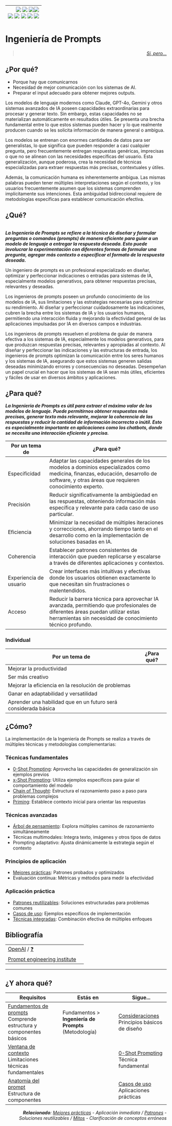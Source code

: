 <div align=right>

|[![](https://img.shields.io/badge/-Inicio-FFF?style=flat&logo=Emlakjet&logoColor=black)](/README.md) [![](https://img.shields.io/badge/-Introducción-FFF?style=flat&logo=abbrobotstudio&logoColor=black)](/documentos/intro.md) [![](https://img.shields.io/badge/-Panorámica-FFF?style=flat&logo=openstreetmap&logoColor=black)](/documentos/panoramica.md)[![](https://img.shields.io/badge/-Modelos_de_lenguaje-FFF?style=flat&logo=LiveChat&logoColor=black)](/documentos/LLMs.md)<br>  [![](https://img.shields.io/badge/-Prompts-FFF?style=flat&logo=Proton&logoColor=black)](/documentos/prompts/README.md) [![](https://img.shields.io/badge/-Ing,_de_prompts-FFF?style=flat&logo=googleearthengine&logoColor=black)](/documentos/ingenieriaDePrompts/README.md) [![](https://img.shields.io/badge/-Patrones-FFF?style=flat&logo=textpattern&logoColor=black)](/documentos/ingenieriaDePrompts/patrones/README.md) [![](https://img.shields.io/badge/8vP-FFF?style=flat&logo=v8&logoColor=black)](/documentos/prompts/mejoresPracticas/8virtudesDelPrompting.md) [![](https://img.shields.io/badge/-Casos_de_uso-FFF?style=flat&logo=gitbook&logoColor=black)](/documentos/casosDeUso/README.md)|
|-:|

</div>

# Ingeniería de Prompts

<div align=right>

> [*Sí, pero...*](consideraciones.md)

</div>

## ¿Por qué?

- Porque hay que comunicarnos
- Necesidad de mejor comunicación con los sistemas de AI.
- Preparar el input adecuado para obtener mejores outputs.

Los modelos de lenguaje modernos como Claude, GPT-4o, Gemini y otros sistemas avanzados de IA poseen capacidades extraordinarias para procesar y generar texto. Sin embargo, estas capacidades no se materializan automáticamente en resultados útiles. Se presenta una brecha fundamental entre lo que estos sistemas pueden hacer y lo que realmente producen cuando se les solicita información de manera general o ambigua.

Los modelos se entrenan con enormes cantidades de datos para ser generalistas, lo que significa que pueden responder a casi cualquier pregunta, pero frecuentemente entregan respuestas genéricas, imprecisas o que no se alinean con las necesidades específicas del usuario. Esta generalización, aunque poderosa, crea la necesidad de técnicas especializadas para extraer respuestas más precisas, contextuales y útiles.

Además, la comunicación humana es inherentemente ambigua. Las mismas palabras pueden tener múltiples interpretaciones según el contexto, y los usuarios frecuentemente asumen que los sistemas comprenden implícitamente sus intenciones. Esta ambiguidad bidireccional requiere de metodologías específicas para establecer comunicación efectiva.

## ¿Qué?

||
|-|
***La Ingeniería de Prompts se refiere a la técnica de diseñar y formular preguntas o comandos (prompts) de manera eficiente para guiar a un modelo de lenguaje a entregar la respuesta deseada. Esto puede involucrar la experimentación con diferentes formas de formular una pregunta, agregar más contexto o especificar el formato de la respuesta deseada.***

Un ingeniero de prompts es un profesional especializado en diseñar, optimizar y perfeccionar indicaciones o entradas para sistemas de IA, especialmente modelos generativos, para obtener respuestas precisas, relevantes y deseadas. 

Los ingenieros de prompts poseen un profundo conocimiento de los modelos de IA, sus limitaciones y las estrategias necesarias para optimizar su rendimiento. Al diseñar y perfeccionar cuidadosamente las indicaciones, cubren la brecha entre los sistemas de IA y los usuarios humanos, permitiendo una interacción fluida y mejorando la efectividad general de las aplicaciones impulsadas por IA en diversos campos e industrias.

Los ingenieros de prompts resuelven el problema de guiar de manera efectiva a los sistemas de IA, especialmente los modelos generativos, para que produzcan respuestas precisas, relevantes y apropiadas al contexto. Al diseñar y perfeccionar las indicaciones y las estructuras de entrada, los ingenieros de prompts optimizan la comunicación entre los seres humanos y los sistemas de IA, asegurando que estos sistemas generen salidas deseadas minimizando errores y consecuencias no deseadas. Desempeñan un papel crucial en hacer que los sistemas de IA sean más útiles, eficientes y fáciles de usar en diversos ámbitos y aplicaciones.

## ¿Para qué?

***La Ingeniería de Prompts es útil para extraer el máximo valor de los modelos de lenguaje. Puede permitirnos obtener respuestas más precisas, generar texto más relevante, mejorar la coherencia de las respuestas y reducir la cantidad de información incorrecta o inútil. Esto es especialmente importante en aplicaciones como los chatbots, donde se necesita una interacción eficiente y precisa.***

|Por un tema de|¿Para qué?|
|-|-|
|Especificidad|Adaptar las capacidades generales de los modelos a dominios especializados como medicina, finanzas, educación, desarrollo de software, y otras áreas que requieren conocimiento experto.
|Precisión|Reducir significativamente la ambigüedad en las respuestas, obteniendo información más específica y relevante para cada caso de uso particular.
|Eficiencia|Minimizar la necesidad de múltiples iteraciones y correcciones, ahorrando tiempo tanto en el desarrollo como en la implementación de soluciones basadas en IA.
|Coherencia|Establecer patrones consistentes de interacción que pueden replicarse y escalarse a través de diferentes aplicaciones y contextos.
|Experiencia de usuario|Crear interfaces más intuitivas y efectivas donde los usuarios obtienen exactamente lo que necesitan sin frustraciones o malentendidos.
|Acceso|Reducir la barrera técnica para aprovechar IA avanzada, permitiendo que profesionales de diferentes áreas puedan utilizar estas herramientas sin necesidad de conocimiento técnico profundo.

### Individual

|Por un tema de|¿Para qué?|
|-|-|
|Mejorar la productividad
|Ser más creativo
|Mejorar la eficiencia en la resolución de problemas
|Ganar en adaptabilidad y versatilidad
|Aprender una habilidad que en un futuro será considerada básica

## ¿Cómo?

La implementación de la Ingeniería de Prompts se realiza a través de múltiples técnicas y metodologías complementarias:

### Técnicas fundamentales

- [0-Shot Prompting](0ShotPrompting.md): Aprovecha las capacidades de generalización sin ejemplos previos
- [x-Shot Prompting](xShotPrompting.md): Utiliza ejemplos específicos para guiar el comportamiento del modelo
- [Chain of Thought](chainOfThought.md): Estructura el razonamiento paso a paso para problemas complejos
- [Priming](priming.md): Establece contexto inicial para orientar las respuestas

### Técnicas avanzadas

- [Árbol de pensamiento](arbolPensamiento.md): Explora múltiples caminos de razonamiento simultáneamente
- Técnicas multimodales: Integra texto, imágenes y otros tipos de datos
- Prompting adaptativo: Ajusta dinámicamente la estrategia según el contexto

### Principios de aplicación

- [Mejores prácticas](../prompts/mejoresPracticas/README.md): Patrones probados y optimizados
- Evaluación continua: Métricas y métodos para medir la efectividad

### Aplicación práctica

- [Patrones reutilizables](patrones/README.md): Soluciones estructuradas para problemas comunes
- [Casos de uso](../casosDeUso/README.md): Ejemplos específicos de implementación
- [Técnicas integradas](tecnicasResumen.md): Combinación efectiva de múltiples enfoques

## Bibliografía

| | |
|-|-|
[OpenAI](https://openai.com/) / [❓](https://help.openai.com/en/)|
[Prompt engineering institute](https://www.promptengineering.org/)|

---

## ¿Y ahora qué?

<div align=right>

|Requisitos|Estás en|Sigue...|
|-|-|-|
|[Fundamentos de prompts](../prompts/README.md)<br>Comprende estructura y componentes básicos|Fundamentos > **Ingeniería de Prompts** (Metodología)|[Consideraciones](consideraciones.md)<br>Principios básicos de diseño
|[Ventana de contexto](../prompts/ventanaDeContexto.md)<br>Limitaciones técnicas fundamentales||[0-Shot Prompting](0ShotPrompting.md)<br>Técnica fundamental
|[Anatomía del prompt](../prompts/anatomia.md)<br>Estructura de componentes||[Casos de uso](../casosDeUso/README.md)<br>Aplicaciones prácticas

<i>**Relacionado**: [Mejores prácticas](../prompts/mejoresPracticas/README.md) - Aplicación inmediata / [Patrones](patrones/README.md) - Soluciones reutilizables / [Mitos](mitos.md) - Clarificación de conceptos erróneos</i>

</div>